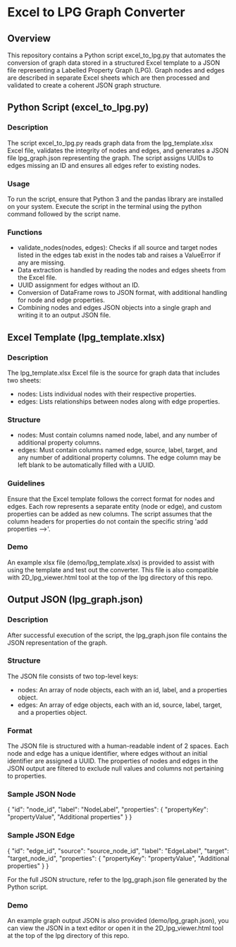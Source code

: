 # Excel to LPG Graph Converter

## Overview

This repository contains a Python script excel_to_lpg.py that automates the conversion of graph data stored in a structured Excel template to a JSON file representing a Labelled Property Graph (LPG). Graph nodes and edges are described in separate Excel sheets which are then processed and validated to create a coherent JSON graph structure.

## Python Script (excel_to_lpg.py)

### Description

The script excel_to_lpg.py reads graph data from the lpg_template.xlsx Excel file, validates the integrity of nodes and edges, and generates a JSON file lpg_graph.json representing the graph. The script assigns UUIDs to edges missing an ID and ensures all edges refer to existing nodes.

### Usage

To run the script, ensure that Python 3 and the pandas library are installed on your system. Execute the script in the terminal using the python command followed by the script name.

### Functions

- validate_nodes(nodes, edges): Checks if all source and target nodes listed in the edges tab exist in the nodes tab and raises a ValueError if any are missing.
- Data extraction is handled by reading the nodes and edges sheets from the Excel file.
- UUID assignment for edges without an ID.
- Conversion of DataFrame rows to JSON format, with additional handling for node and edge properties.
- Combining nodes and edges JSON objects into a single graph and writing it to an output JSON file.

## Excel Template (lpg_template.xlsx)

### Description

The lpg_template.xlsx Excel file is the source for graph data that includes two sheets:

- nodes: Lists individual nodes with their respective properties.
- edges: Lists relationships between nodes along with edge properties.

### Structure

- nodes: Must contain columns named node, label, and any number of additional property columns.
- edges: Must contain columns named edge, source, label, target, and any number of additional property columns. The edge column may be left blank to be automatically filled with a UUID.

### Guidelines

Ensure that the Excel template follows the correct format for nodes and edges. Each row represents a separate entity (node or edge), and custom properties can be added as new columns. The script assumes that the column headers for properties do not contain the specific string 'add properties -->'.

### Demo

An example xlsx file (demo/lpg_template.xlsx) is provided to assist with using the template and test out the converter. This file is also compatible with 2D_lpg_viewer.html tool at the top of the lpg directory of this repo.  

## Output JSON (lpg_graph.json)

### Description

After successful execution of the script, the lpg_graph.json file contains the JSON representation of the graph.

### Structure

The JSON file consists of two top-level keys:

- nodes: An array of node objects, each with an id, label, and a properties object.
- edges: An array of edge objects, each with an id, source, label, target, and a properties object.

### Format

The JSON file is structured with a human-readable indent of 2 spaces. Each node and edge has a unique identifier, where edges without an initial identifier are assigned a UUID. The properties of nodes and edges in the JSON output are filtered to exclude null values and columns not pertaining to properties.

### Sample JSON Node

{
  "id": "node_id",
  "label": "NodeLabel",
  "properties": {
    "propertyKey": "propertyValue",
    "Additional properties"
  }
}

### Sample JSON Edge

{
  "id": "edge_id",
  "source": "source_node_id",
  "label": "EdgeLabel",
  "target": "target_node_id",
  "properties": {
    "propertyKey": "propertyValue",
    "Additional properties"
  }
}

For the full JSON structure, refer to the lpg_graph.json file generated by the Python script.

### Demo

An example graph output JSON is also provided (demo/lpg_graph.json), you can view the JSON in a text editor or open it in the 2D_lpg_viewer.html tool at the top of the lpg directory of this repo. 